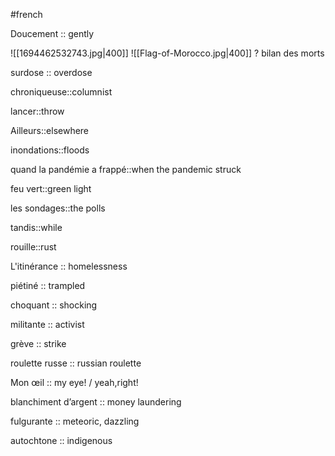 
#french

Doucement :: gently
<!--SR:!2023-11-08,41,290-->
![[1694462532743.jpg|400]]
![[Flag-of-Morocco.jpg|400]]
?
bilan des morts

surdose :: overdose

chroniqueuse::columnist

lancer::throw

Ailleurs::elsewhere

inondations::floods

quand la pandémie a frappé::when the pandemic struck

feu vert::green light

les sondages::the polls

tandis::while

rouille::rust

L'itinérance :: homelessness

piétiné :: trampled

choquant :: shocking

militante :: activist

grève :: strike

roulette russe :: russian roulette

Mon œil :: my eye! / yeah,right!

blanchiment d’argent :: money laundering

fulgurante :: meteoric, dazzling

autochtone :: indigenous
<!--SR:!2023-09-15,3,260-->